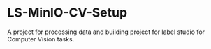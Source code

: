 # LS-MinIO-CV-Setup
A project for processing data and building project for label studio for Computer Vision tasks.
